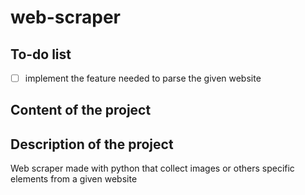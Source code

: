 # web-scraper
## To-do list
- [ ] implement the feature needed to parse the given website
## Content of the project

## Description of the project
Web scraper made with python that collect images or others specific elements from a given website
